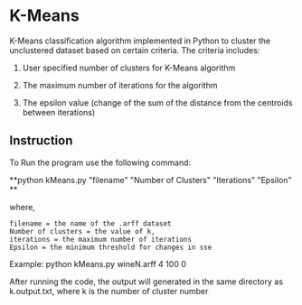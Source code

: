 # K-Means
K-Means classification algorithm implemented in Python to cluster the unclustered dataset based on certain criteria. The criteria includes:

1) User specified number of clusters for K-Means algorithm

2) The maximum number of iterations for the algorithm

3) The epsilon value (change of the sum of the distance from the centroids between iterations)

## Instruction
To Run the program use the following command: 

**python kMeans.py "filename" "Number of Clusters" "Iterations" "Epsilon" **

where,

	filename = the name of the .arff dataset
	Number of clusters = the value of k,
	iterations = the maximum number of iterations
	Epsilon = the minimum threshold for changes in sse

Example: 
	python kMeans.py wineN.arff 4 100 0
	
After running the code, the output will generated in the same directory as k.output.txt, where k is the number of cluster number 

